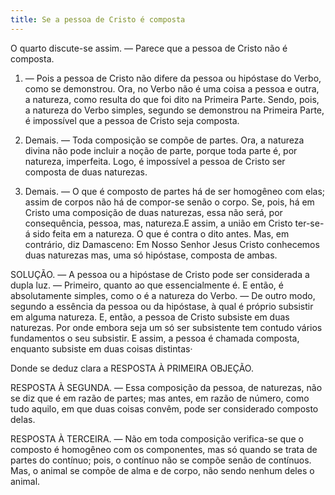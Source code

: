 ```yaml
---
title: Se a pessoa de Cristo é composta
---
```


O quarto discute-se assim. — Parece que a pessoa de Cristo não é composta.  

1. — Pois a pessoa de Cristo não difere da pessoa ou hipóstase do Verbo, como se demonstrou. Ora, no Verbo não é uma coisa a pessoa e outra, a natureza, como resulta do que foi dito na Primeira Parte. Sendo, pois, a natureza do Verbo simples, segundo se demonstrou na Primeira Parte, é impossível que a pessoa de Cristo seja composta.  

2. Demais. — Toda composição se compõe de partes. Ora, a natureza divina não pode incluir a noção de parte, porque toda parte é, por natureza, imperfeita. Logo, é impossível a pessoa de Cristo ser composta de duas naturezas.  

3. Demais. — O que é composto de partes há de ser homogêneo com elas; assim de corpos não há de compor-se senão o corpo. Se, pois, há em Cristo uma composição de duas naturezas, essa não será, por consequência, pessoa, mas, natureza.E assim, a união em Cristo ter-se-á sido feita em a natureza. O que é contra o dito antes.  Mas, em contrário, diz Damasceno: Em Nosso Senhor Jesus Cristo conhecemos duas naturezas mas, uma só hipóstase, composta de ambas.  

SOLUÇÃO. — A pessoa ou a hipóstase de Cristo pode ser considerada a dupla luz. — Primeiro, quanto ao que essencialmente é. E então, é absolutamente simples, como o é a natureza do Verbo. — De outro modo, segundo a essência da pessoa ou da hipóstase, à qual é próprio subsistir em alguma natureza. E, então, a pessoa de Cristo subsiste em duas naturezas. Por onde embora seja um só ser subsistente tem contudo vários fundamentos o seu subsistir. E assim, a pessoa é chamada composta, enquanto subsiste em duas coisas distintas·  

Donde se deduz clara a RESPOSTA À PRIMEIRA OBJEÇÃO. 

RESPOSTA À SEGUNDA. — Essa composição da pessoa, de naturezas, não se diz que é em razão de partes; mas antes, em razão de número, como tudo aquilo, em que duas coisas convêm, pode ser considerado composto delas.  

RESPOSTA À TERCEIRA. — Não em toda composição verifica-se que o composto é homogêneo com os componentes, mas só quando se trata de partes do contínuo; pois, o contínuo não se compõe senão de contínuos. Mas, o animal se compõe de alma e de corpo, não sendo nenhum deles o animal.